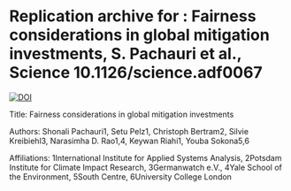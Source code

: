 # Replication archive for : Fairness considerations in global mitigation investments, S. Pachauri et al., Science 10.1126/science.adf0067

<a href="https://zenodo.org/badge/latestdoi/563961776"><img src="https://zenodo.org/badge/563961776.svg" alt="DOI"></a>

Title: Fairness considerations in global mitigation investments

Authors: Shonali Pachauri1, Setu Pelz1, Christoph Bertram2, Silvie Kreibiehl3, Narasimha D. Rao1,4, Keywan Riahi1, Youba Sokona5,6

Affiliations: 1International Institute for Applied Systems Analysis, 2Potsdam Institute for Climate Impact Research, 3Germanwatch e.V., 4Yale School of the Environment, 5South Centre, 6University College London	
